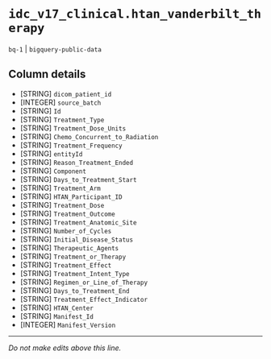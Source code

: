 # `idc_v17_clinical.htan_vanderbilt_therapy`
`bq-1` | `bigquery-public-data`

## Column details
* [STRING]    `dicom_patient_id`
* [INTEGER]   `source_batch`
* [STRING]    `Id`
* [STRING]    `Treatment_Type`
* [STRING]    `Treatment_Dose_Units`
* [STRING]    `Chemo_Concurrent_to_Radiation`
* [STRING]    `Treatment_Frequency`
* [STRING]    `entityId`
* [STRING]    `Reason_Treatment_Ended`
* [STRING]    `Component`
* [STRING]    `Days_to_Treatment_Start`
* [STRING]    `Treatment_Arm`
* [STRING]    `HTAN_Participant_ID`
* [STRING]    `Treatment_Dose`
* [STRING]    `Treatment_Outcome`
* [STRING]    `Treatment_Anatomic_Site`
* [STRING]    `Number_of_Cycles`
* [STRING]    `Initial_Disease_Status`
* [STRING]    `Therapeutic_Agents`
* [STRING]    `Treatment_or_Therapy`
* [STRING]    `Treatment_Effect`
* [STRING]    `Treatment_Intent_Type`
* [STRING]    `Regimen_or_Line_of_Therapy`
* [STRING]    `Days_to_Treatment_End`
* [STRING]    `Treatment_Effect_Indicator`
* [STRING]    `HTAN_Center`
* [STRING]    `Manifest_Id`
* [INTEGER]   `Manifest_Version`

-------------------------------------------------------------------------------
*Do not make edits above this line.*

